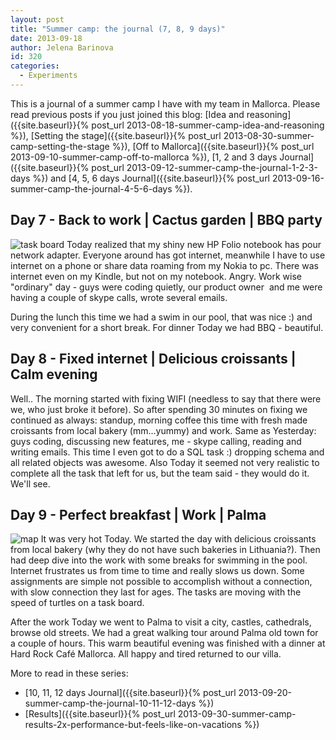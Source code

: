 ```yaml
---
layout: post
title: "Summer camp: the journal (7, 8, 9 days)"
date: 2013-09-18
author: Jelena Barinova
id: 320
categories:
  - Experiments
---
```


This is a journal of a summer camp I have with my team in Mallorca. Please read previous posts if you just joined this blog: [Idea and reasoning]({{site.baseurl}}{% post_url 2013-08-18-summer-camp-idea-and-reasoning %}), [Setting the stage]({{site.baseurl}}{% post_url 2013-08-30-summer-camp-setting-the-stage %}), [Off to Mallorca]({{site.baseurl}}{% post_url 2013-09-10-summer-camp-off-to-mallorca %}), [1, 2 and 3 days Journal]({{site.baseurl}}{% post_url 2013-09-12-summer-camp-the-journal-1-2-3-days %}) and [4, 5, 6 days Journal]({{site.baseurl}}{% post_url 2013-09-16-summer-camp-the-journal-4-5-6-days %}).

## Day 7 - Back to work | Cactus garden | BBQ party

<img src="{{ site.baseurl }}/img/post_img/Task-board.jpg" alt="task board" class="left" />
Today realized that my shiny new HP Folio notebook has pour network adapter. Everyone around has got internet, meanwhile I have to use internet on a phone or share data roaming from my Nokia to pc. There was internet even on my Kindle, but not on my notebook. Angry. Work wise "ordinary" day - guys were coding quietly, our product owner  and me were having a couple of skype calls, wrote several emails.

During the lunch this time we had a swim in our pool, that was nice :) and very convenient for a short break. For dinner Today we had BBQ - beautiful.

## Day 8 - Fixed internet | Delicious croissants | Calm evening

Well.. The morning started with fixing WIFI (needless to say that there were we, who just broke it before). So after spending 30 minutes on fixing we continued as always: standup, morning coffee this time with fresh made croissants from local bakery (mm…yummy) and work. Same as Yesterday: guys coding, discussing new features, me - skype calling, reading and writing emails. This time I even got to do a SQL task :) dropping schema and all related objects was awesome. Also Today it seemed not very realistic to complete all the task that left for us, but the team said - they would do it. We'll see.

## Day 9 - Perfect breakfast | Work | Palma

<img src="{{ site.baseurl }}/img/post_img/Map.jpg" alt="map" class="right" />
It was very hot Today. We started the day with delicious croissants from local bakery (why they do not have such bakeries in Lithuania?). Then had deep dive into the work with some breaks for swimming in the pool. Internet frustrates us from time to time and really slows us down. Some assignments are simple not possible to accomplish without a connection, with slow connection they last for ages. The tasks are moving with the speed of turtles on a task board.

After the work Today we went to Palma to visit a city, castles, cathedrals, browse old streets. We had a great walking tour around Palma old town for a couple of hours. This warm beautiful evening was finished with a dinner at Hard Rock Café Mallorca. All happy and tired returned to our villa.

More to read in these series:

*   [10, 11, 12 days Journal]({{site.baseurl}}{% post_url 2013-09-20-summer-camp-the-journal-10-11-12-days %})
*   [Results]({{site.baseurl}}{% post_url 2013-09-30-summer-camp-results-2x-performance-but-feels-like-on-vacations %})